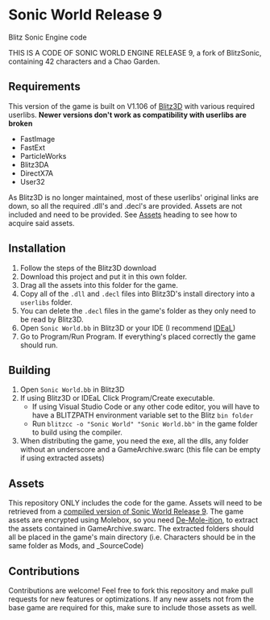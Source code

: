 # Sonic World Release 9

Blitz Sonic Engine code

THIS IS A CODE OF SONIC WORLD ENGINE RELEASE 9, a fork of BlitzSonic, containing 42 characters and a Chao Garden.

## Requirements

This version of the game is built on V1.106 of [Blitz3D](https://www.blitzcoder.org/forum/downloads.php) with various required userlibs.
**Newer versions don't work as compatibility with userlibs are broken**

- FastImage
- FastExt
- ParticleWorks
- Blitz3DA
- DirectX7A
- User32

As Blitz3D is no longer maintained, most of these userlibs' original links are down, so all the required .dll's and .decl's are provided.
Assets are not included and need to be provided. See [Assets]() heading to see how to acquire said assets.

## Installation

1. Follow the steps of the Blitz3D download
2. Download this project and put it in this own folder.
3. Drag all the assets into this folder for the game.
4. Copy all of the `.dll` and `.decl` files into Blitz3D's install directory into a `userlibs` folder.
5. You can delete the `.decl` files in the game's folder as they only need to be read by Blitz3D.
6. Open `Sonic World.bb` in Blitz3D or your IDE (I recommend [IDEaL](http://www.fungamesfactory.com/download.php?get=IDEalSetup_0.8.87.exe))
7. Go to Program/Run Program. If everything's placed correctly the game should run.

## Building

1. Open `Sonic World.bb` in Blitz3D
2. If using Blitz3D or IDEaL Click Program/Create executable.
    * If using Visual Studio Code or any other code editor, you will have to have a BLITZPATH environment variable set to the Blitz `bin folder`
    * Run ```blitzcc -o "Sonic World" "Sonic World.bb"``` in the game folder to build using the compiler.
3. When distributing the game, you need the exe, all the dlls, any folder without an underscore and a GameArchive.swarc (this file can be empty if using extracted assets)

## Assets

This repository ONLY includes the code for the game. Assets will need to be retrieved from a [compiled version of Sonic World Release 9](https://www.mediafire.com/file/jo038klpjdu3c6c/Sonic_World_Release_9.zip/file).
The game assets are encrypted using Molebox, so you need [De-Mole-ition](https://lifeinhex.com/updated-molebox-unpacker/), to extract the assets contained in GameArchive.swarc.
The extracted folders should all be placed in the game's main directory (i.e. Characters should be in the same folder as Mods, and _SourceCode)

## Contributions

Contributions are welcome! Feel free to fork this repository and make pull requests for new features or optimizations. If any new assets not from the base game are required for this, make sure to include those assets as well.

